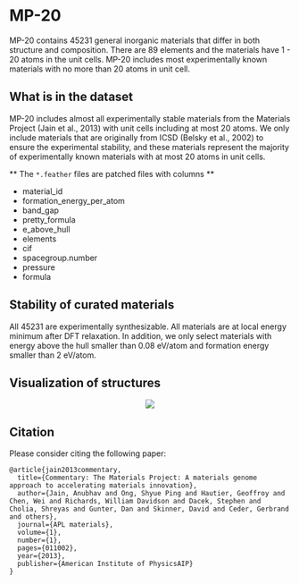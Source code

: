 # MP-20

MP-20 contains 45231 general inorganic materials that differ in both structure and composition. There are 89 elements and the materials have 1 - 20 atoms in the unit cells. MP-20 includes most experimentally known materials with no more than 20 atoms in unit cell.

## What is in the dataset

MP-20 includes almost all experimentally stable materials from the Materials Project (Jain et al., 2013) with unit cells including at most 20 atoms. We only include materials that are originally from ICSD (Belsky et al., 2002) to ensure the experimental stability, and these materials represent the majority of experimentally known materials with at most 20 atoms in unit cells.

** The `*.feather` files are patched files with columns **

- material_id
- formation_energy_per_atom
- band_gap
- pretty_formula
- e_above_hull
- elements
- cif
- spacegroup.number
- pressure
- formula


## Stability of curated materials

All 45231 are experimentally synthesizable. All materials are at local energy minimum after DFT relaxation. In addition, we only select materials with energy above the hull smaller than 0.08 eV/atom and formation energy smaller than 2 eV/atom.

## Visualization of structures

<p align="center">
  <img src="../../assets/mp_20.png" />
</p>

## Citation

Please consider citing the following paper:

```
@article{jain2013commentary,
  title={Commentary: The Materials Project: A materials genome approach to accelerating materials innovation},
  author={Jain, Anubhav and Ong, Shyue Ping and Hautier, Geoffroy and Chen, Wei and Richards, William Davidson and Dacek, Stephen and Cholia, Shreyas and Gunter, Dan and Skinner, David and Ceder, Gerbrand and others},
  journal={APL materials},
  volume={1},
  number={1},
  pages={011002},
  year={2013},
  publisher={American Institute of PhysicsAIP}
}
```

